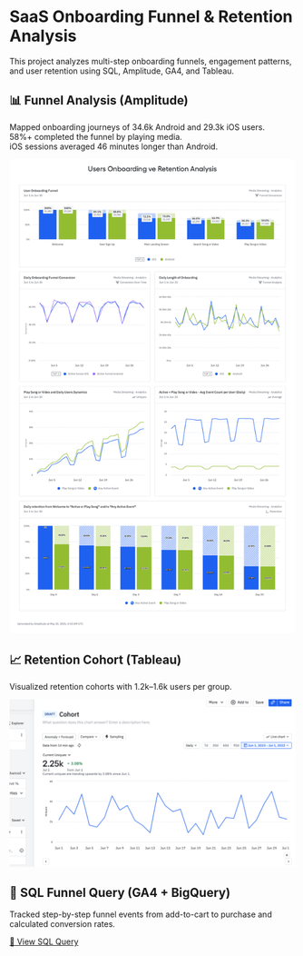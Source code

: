 # SaaS Onboarding Funnel & Retention Analysis

This project analyzes multi-step onboarding funnels, engagement patterns, and user retention using SQL, Amplitude, GA4, and Tableau.

## 📊 Funnel Analysis (Amplitude)

Mapped onboarding journeys of 34.6k Android and 29.3k iOS users.  
58%+ completed the funnel by playing media.  
iOS sessions averaged 46 minutes longer than Android.

![Funnel Visualization](./Users_Onboarding_and_Retention_Analysis%20(2).png)

## 📈 Retention Cohort (Tableau)

Visualized retention cohorts with 1.2k–1.6k users per group.

![Retention Heatmap](./Cohort%20(1).png)

## 🧾 SQL Funnel Query (GA4 + BigQuery)

Tracked step-by-step funnel events from add-to-cart to purchase and calculated conversion rates.

[📄 View SQL Query](./ga4_funnel_full_query_from_user%20(1).sql)
